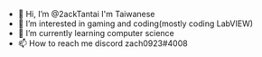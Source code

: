 - 👋 Hi, I’m @2ackTantai I'm Taiwanese
- 👀 I’m interested in gaming and coding(mostly coding LabVIEW)
- 🌱 I’m currently learning computer science
- 📫 How to reach me discord zach0923#4008

<!---
2ackTantai/2ackTantai is a ✨ special ✨ repository because its `README.md` (this file) appears on your GitHub profile.
You can click the Preview link to take a look at your changes.
--->
